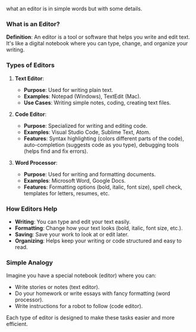 what an editor is in simple words but with some details.

### What is an Editor?

**Definition**: An editor is a tool or software that helps you write and edit text. It's like a digital notebook where you can type, change, and organize your writing.

### Types of Editors

1. **Text Editor**:
   - **Purpose**: Used for writing plain text.
   - **Examples**: Notepad (Windows), TextEdit (Mac).
   - **Use Cases**: Writing simple notes, coding, creating text files.

2. **Code Editor**:
   - **Purpose**: Specialized for writing and editing code.
   - **Examples**: Visual Studio Code, Sublime Text, Atom.
   - **Features**: Syntax highlighting (colors different parts of the code), auto-completion (suggests code as you type), debugging tools (helps find and fix errors).

3. **Word Processor**:
   - **Purpose**: Used for writing and formatting documents.
   - **Examples**: Microsoft Word, Google Docs.
   - **Features**: Formatting options (bold, italic, font size), spell check, templates for letters, resumes, etc.

### How Editors Help

- **Writing**: You can type and edit your text easily.
- **Formatting**: Change how your text looks (bold, italic, font size, etc.).
- **Saving**: Save your work to look at or edit later.
- **Organizing**: Helps keep your writing or code structured and easy to read.

### Simple Analogy

Imagine you have a special notebook (editor) where you can:
- Write stories or notes (text editor).
- Do your homework or write essays with fancy formatting (word processor).
- Write instructions for a robot to follow (code editor).

Each type of editor is designed to make these tasks easier and more efficient.